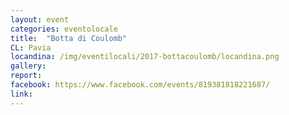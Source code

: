 ```yaml
---
layout: event
categories: eventolocale
title:  "Botta di Coulomb"
CL: Pavia
locandina: /img/eventilocali/2017-bottacoulomb/locandina.png
gallery:
report:
facebook: https://www.facebook.com/events/819381818221687/
link: 
---
```


